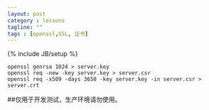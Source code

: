 ```yaml
---
layout: post
category : lessons
tagline: ""
tags : [openssl,SSL, 证书]
---
```

{% include JB/setup %}

    openssl genrsa 1024 > server.key
    openssl req -new -key server.key > server.csr
    openssl req -x509 -days 3650 -key server.key -in server.csr > server.crt

##仅用于开发测试，生产环境请勿使用。